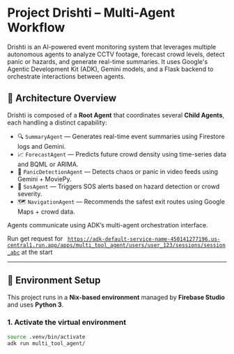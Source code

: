 # Project Drishti – Multi-Agent Workflow

Drishti is an AI-powered event monitoring system that leverages multiple autonomous agents to analyze CCTV footage, forecast crowd levels, detect panic or hazards, and generate real-time summaries. It uses Google's Agentic Development Kit (ADK), Gemini models, and a Flask backend to orchestrate interactions between agents.

## 🧠 Architecture Overview

Drishti is composed of a **Root Agent** that coordinates several **Child Agents**, each handling a distinct capability:

- 🔍 `SummaryAgent` — Generates real-time event summaries using Firestore logs and Gemini.
- 📈 `ForecastAgent` — Predicts future crowd density using time-series data and BQML or ARIMA.
- 🎯 `PanicDetectionAgent` — Detects chaos or panic in video feeds using Gemini + MoviePy.
- 🚨 `SosAgent` — Triggers SOS alerts based on hazard detection or crowd severity.
- 🗺️ `NavigationAgent` — Recommends the safest exit routes using Google Maps + crowd data.

Agents communicate using ADK’s multi-agent orchestration interface.

Run get request for <code>
https://adk-default-service-name-450141277196.us-central1.run.app/apps/multi_tool_agent/users/user_123/sessions/session_abc</code> at the start

---

## 🧪 Environment Setup

This project runs in a **Nix-based environment** managed by **Firebase Studio** and uses **Python 3**.

### 1. Activate the virtual environment
```bash
source .venv/bin/activate
adk run multi_tool_agent/